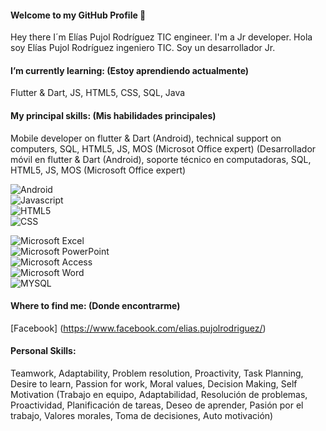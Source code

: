 #### Welcome to my GitHub Profile 👋

Hey there I´m Elías Pujol Rodríguez TIC engineer. I'm a Jr developer. 
Hola soy Elías Pujol Rodríguez ingeniero TIC. Soy un desarrollador Jr.

#### I’m currently learning: (Estoy aprendiendo actualmente)
Flutter & Dart, JS, HTML5, CSS, SQL, Java

#### My principal skills: (Mis habilidades principales)
Mobile developer on flutter & Dart (Android), technical support on computers, SQL, HTML5, JS, MOS (Microsot Office expert) 
(Desarrollador móvil en flutter & Dart (Android), soporte técnico en computadoras, SQL, HTML5, JS, MOS (Microsoft Office expert)

![Android](https://img.shields.io/badge/Android-3DDC84?style=for-the-badge&logo=android&logoColor=white&labelColor=101010)</br>
![Javascript](https://img.shields.io/badge/JavaScript-F7DF1E?style=for-the-badge&logo=javascript&logoColor=black)</br>
![HTML5](https://img.shields.io/badge/HTML5-E34F26?style=for-the-badge&logo=html5&logoColor=white)</br>
![CSS](https://img.shields.io/badge/CSS-239120?&style=for-the-badge&logo=css3&logoColor=white)</br>

![Microsoft Excel](https://img.shields.io/badge/Microsoft_Excel-217346?style=for-the-badge&logo=microsoft-excel&logoColor=white)</br>
![Microsoft PowerPoint](https://img.shields.io/badge/Microsoft_PowerPoint-B7472A?style=for-the-badge&logo=microsoft-powerpoint&logoColor=white)</br>
![Microsoft Access](https://img.shields.io/badge/Microsoft_Access-A4373A?style=for-the-badge&logo=microsoft-access&logoColor=white)</br>
![Microsoft Word](https://img.shields.io/badge/Microsoft_Word-2B579A?style=for-the-badge&logo=microsoft-word&logoColor=white)</br>
![MYSQL](https://img.shields.io/badge/MySQL-00000F?style=for-the-badge&logo=mysql&logoColor=white)</br>

 

#### Where to find me: (Donde encontrarme)
[Facebook] (https://www.facebook.com/elias.pujolrodriguez/)

#### Personal Skills:
Teamwork, Adaptability, Problem resolution, Proactivity, Task Planning, Desire to learn, Passion for work, Moral values, Decision Making, Self Motivation
(Trabajo en equipo, Adaptabilidad, Resolución de problemas, Proactividad, Planificación de tareas, Deseo de aprender, Pasión por el trabajo, Valores morales, Toma de decisiones, Auto motivación)

